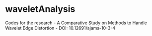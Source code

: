 # waveletAnalysis
Codes for the research - A Comparative Study on Methods to Handle Wavelet Edge Distortion - DOI: 10.12691/ajams-10-3-4
